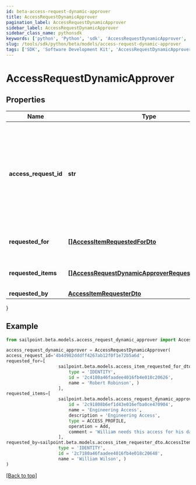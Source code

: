 ```yaml
---
id: beta-access-request-dynamic-approver
title: AccessRequestDynamicApprover
pagination_label: AccessRequestDynamicApprover
sidebar_label: AccessRequestDynamicApprover
sidebar_class_name: pythonsdk
keywords: ['python', 'Python', 'sdk', 'AccessRequestDynamicApprover', 'BetaAccessRequestDynamicApprover'] 
slug: /tools/sdk/python/beta/models/access-request-dynamic-approver
tags: ['SDK', 'Software Development Kit', 'AccessRequestDynamicApprover', 'BetaAccessRequestDynamicApprover']
---
```


# AccessRequestDynamicApprover


## Properties

Name | Type | Description | Notes
------------ | ------------- | ------------- | -------------
**access_request_id** | **str** | The unique ID of the access request object. Can be used with the [access request status endpoint](https://developer.sailpoint.com/idn/api/beta/list-access-request-status) to get the status of the request.  | [required]
**requested_for** | [**[]AccessItemRequestedForDto**](access-item-requested-for-dto) | Identities access was requested for. | [required]
**requested_items** | [**[]AccessRequestDynamicApproverRequestedItemsInner**](access-request-dynamic-approver-requested-items-inner) | The access items that are being requested. | [required]
**requested_by** | [**AccessItemRequesterDto**](access-item-requester-dto) |  | [required]
}

## Example

```python
from sailpoint.beta.models.access_request_dynamic_approver import AccessRequestDynamicApprover

access_request_dynamic_approver = AccessRequestDynamicApprover(
access_request_id='4b4d982dddff4267ab12f0f1e72b5a6d',
requested_for=[
                    sailpoint.beta.models.access_item_requested_for_dto.AccessItemRequestedForDto(
                        type = 'IDENTITY', 
                        id = '2c4180a46faadee4016fb4e018c20626', 
                        name = 'Robert Robinson', )
                    ],
requested_items=[
                    sailpoint.beta.models.access_request_dynamic_approver_requested_items_inner.AccessRequestDynamicApprover_requestedItems_inner(
                        id = '2c91808b6ef1d43e016efba0ce470904', 
                        name = 'Engineering Access', 
                        description = 'Engineering Access', 
                        type = ACCESS_PROFILE, 
                        operation = Add, 
                        comment = 'William needs this access for his day to day job activities.', )
                    ],
requested_by=sailpoint.beta.models.access_item_requester_dto.AccessItemRequesterDto(
                    type = 'IDENTITY', 
                    id = '2c7180a46faadee4016fb4e018c20648', 
                    name = 'William Wilson', )
)

```
[[Back to top]](#) 

